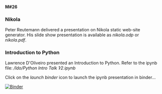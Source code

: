 #### M#26

### Nikola

Peter Reutemann delivered a presentation on Nikola static web-site generator.
His slide show presentation is available as *nikola.odp* or *nikola.pdf*.


### Introduction to Python

Lawrence D'Oliveiro presented an Introduction to Python. Refer to the ipynb file:
*/ldo/Python Intro Talk 1∕2.ipynb*

Click on the *launch binder* icon to launch the ipynb presentation in binder...
 
[![Binder](https://mybinder.org/badge_logo.svg)](https://mybinder.org/v2/gh/HamPUG/meetings/master?filepath=2016%2F2016-08-08%2Fldo%2FPython%20Intro%20Talk%201%E2%88%952.ipynb)
